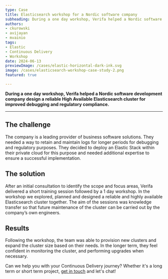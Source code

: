 ```yaml
---
type: Case
title: Elasticsearch workshop for a Nordic software company
subheading: During a one day workshop, Verifa helped a Nordic software development company design a reliable High Available Elasticsearch cluster for improved debugging and regulatory compliance.
authors:
- ckurowski
- avijayan
- mvainio
tags:
- Elastic
- Continuous Delivery
- Workshop
date: 2024-06-13
previewImage: /cases/elastic-horizontal-dark-ink.svg
image: /cases/elasticsearch-workshop-case-study-2.png
featured: true

---
```


**During a one day workshop, Verifa helped a Nordic software development company design a reliable High Available Elasticsearch cluster for improved debugging and regulatory compliance.**

***

## The challenge

The company is a leading provider of business software solutions. They needed a way to retain and maintain logs for longer periods for debugging and regulatory purposes. They decided to deploy an Elastic Stack within their private cloud for this purpose and needed additional expertise to ensure a successful implementation.

## The solution

After an initial consultation to identify the scope and focus areas, Verifa delivered a short training session followed by a 1 day workshop. In the workshop we explored, planned and designed a reliable and highly available Elasticsearch cluster together. The aim of the sessions was knowledge transfer so that future maintenance of the cluster can be carried out by the company’s own engineers.

## Results

Following the workshop, the team was able to provision new clusters and expand the cluster size based on their needs. In the longer term, they feel confident in monitoring the cluster, and performing upgrades when necessary.

Can we help you with your Continuous Delivery journey? Whether it's a long term or short term project, [get in touch](/contact/) and let's chat!
